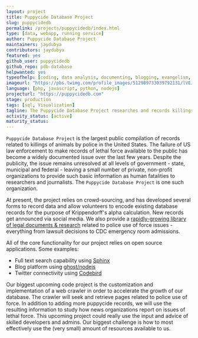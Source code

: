 ```yaml
---
layout: project
title: Puppycide Database Project
slug: puppycidedb
permalink: /projects/puppycidedb/index.html
type: [data, webapp, running service]
author: Puppycide Database Project
maintainers: jaydubya
contributors: jaydubya
featured: yes
github_user: puppycidedb
github_repo: pdb-database
helpwanted: yes
typeofhelp: [coding, data analysis, documenting, blogging, evangelism, project managing]
imageurl: "https://pbs.twimg.com/profile_images/512989733039792131/lVEJbvP__200x200.jpeg"
language: [php, javascript, python, nodejs]
projecturl: "https://puppycidedb.com"
stage: production
tags: [sql, Visualization]
tagline: The Puppycide Database Project researches and records killings of animals by police across the United States with the help of open source applications & crowd sourced research.
activity_status: [active]
maturity_status:
---
```


 `Puppycide Database Project` is the largest public compilation of records related to killings of animals by police in the United States. The failure of US law enforcement to make records of lethal force available to the public has become a widely documented issue over the last few years. Despite the publicity, the issue remains unresolved at all levels of government - state, municipal and federal - leaving a small number of private, non-profit organizations to provide such basic information as human fatalities to researchers and journalists. The `Puppycide Database Project` is one such organization.

 At present, the project relies on crowd-sourcing, and has developed several forms to record data and allow volunteers to encode existing database records for the purpose of Krippendorff's alpha calculation. New records get announced via social media. We also provide a [rapidly-growing library of legal documents & research](https://puppycidedb.com/datasets.html) related to police use of force issues - everything from lawsuit decisions to CDC emergency room admissions.

 All of the core functionality for our project relies on open source applications. Some examples:

 * Full text search capability using [Sphinx](https://github.com/sphinxsearch/sphinx)
 * Blog platform using [ghost/nodejs](https://github.com/TryGhost/Ghost)
 * Twitter connectivity using [Codebird](https://github.com/jublonet/codebird-php)

 Our biggest upcoming code project is the customization and implementation of a web crawler in order to accelerate the growth of our database. The crawler will seek and retrieve pages related to police use of force. In addition to adding more puppycide records, we will use the resulting information to study how news organizations report on issues of lethal force. This upcoming project could really use the input and advice of skilled developers and admins. Our biggest challenge is how to most effectively use the (very small) amount of resources available to us.

